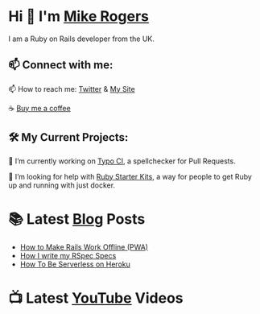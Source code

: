 # Hi 👋 I'm [Mike Rogers](https://mikerogers.io/)

I am a Ruby on Rails developer from the UK.

## 📫 Connect with me:

📫 How to reach me: [Twitter](https://twitter.com/MikeRogers0) & [My Site](https://mikerogers.io/)

☕️ [Buy me a coffee](https://www.buymeacoffee.com/MikeRogers0)

## 🛠 My Current Projects:

🚀 I’m currently working on [Typo CI](https://github.com/marketplace/typo-ci), a spellchecker for Pull Requests.

🙏 I’m looking for help with [Ruby Starter Kits](https://github.com/Ruby-Starter-Kits/), a way for people to get Ruby up and running with just docker.

# 📚 Latest [Blog](https://mikerogers.io/) Posts

<!-- BLOG-POST-LIST:START -->
- [How to Make Rails Work Offline (PWA)](https://mikerogers.io/2020/12/14/how-to-make-rails-work-offline-via-service-workers)
- [How I write my RSpec Specs](https://mikerogers.io/2020/11/24/how-i-write-my-rspec-specs)
- [How To Be Serverless on Heroku](https://mikerogers.io/2020/11/11/how-to-be-serverless-on-heroku)
<!-- BLOG-POST-LIST:END -->

# 📺 Latest [YouTube](https://www.youtube.com/c/MikeRogers0) Videos

<!-- YOUTUBE-POST-LIST:START -->
<!-- YOUTUBE-POST-LIST:END -->
